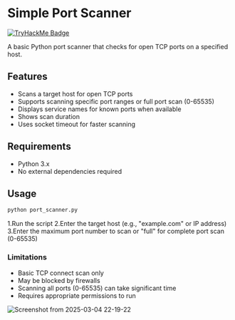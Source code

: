 # Simple Port Scanner

[![TryHackMe Badge](https://tryhackme.com/api/v2/badges/public-profile?userPublicId=2511333)](https://tryhackme.com/p/0xacun3tix)


A basic Python port scanner that checks for open TCP ports on a specified host.

## Features
- Scans a target host for open TCP ports
- Supports scanning specific port ranges or full port scan (0-65535)
- Displays service names for known ports when available
- Shows scan duration
- Uses socket timeout for faster scanning

## Requirements
- Python 3.x
- No external dependencies required

## Usage
```bash
python port_scanner.py
```
1.Run the script
2.Enter the target host (e.g., "example.com" or IP address)
3.Enter the maximum port number to scan or "full" for complete port scan (0-65535)


### Limitations
* Basic TCP connect scan only
* May be blocked by firewalls
* Scanning all ports (0-65535) can take significant time
* Requires appropriate permissions to run


![Screenshot from 2025-03-04 22-19-22](https://github.com/user-attachments/assets/b99db95a-ab34-426a-a8d4-6a5f77b28c68)
